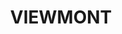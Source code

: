 ---
lastmod: '2025-04-06T06:05:20+00:00'
latitude: -30.604667
layout: suburb
longitude: 152.956681
postcode: '2448'
state: NSW
title: VIEWMONT
url: /nsw/viewmont/
---